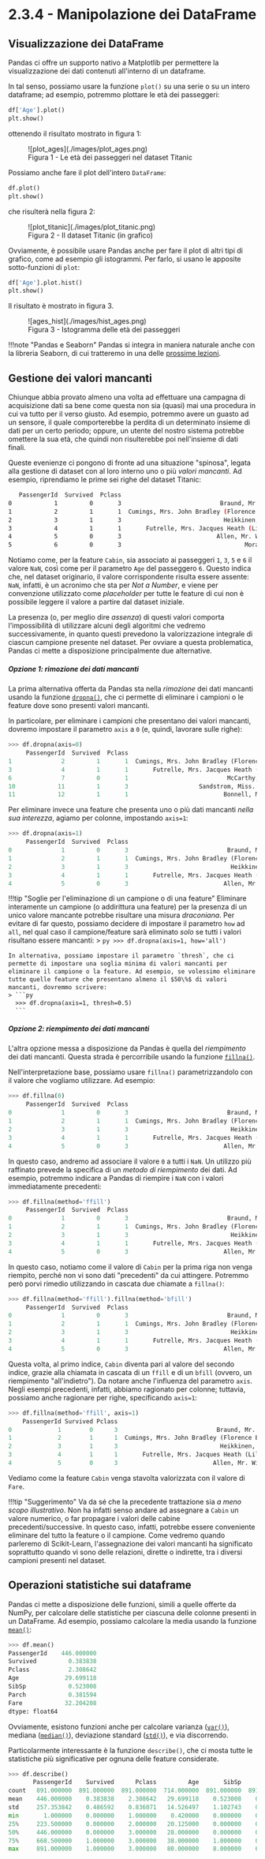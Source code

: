 # 2.3.4 - Manipolazione dei DataFrame

## Visualizzazione dei DataFrame

Pandas ci offre un supporto nativo a Matplotlib per permettere la visualizzazione dei dati contenuti all'interno di un dataframe.

In tal senso, possiamo usare la funzione `plot()` su una serie o su un intero dataframe; ad esempio, potremmo plottare le età dei passeggeri:

```py
df['Age'].plot()
plt.show()
```

ottenendo il risultato mostrato in figura 1:

<figure markdown>
  ![plot_ages](./images/plot_ages.png)
  <figcaption>Figura 1 - Le età dei passeggeri nel dataset Titanic</figcaption>
</figure>

Possiamo anche fare il plot dell'intero `DataFrame`:

```py
df.plot()
plt.show()
```

che risulterà nella figura 2:

<figure markdown>
  ![plot_titanic](./images/plot_titanic.png)
  <figcaption>Figura 2 - Il dataset Titanic (in grafico)</figcaption>
</figure>

Ovviamente, è possibile usare Pandas anche per fare il plot di altri tipi di grafico, come ad esempio gli istogrammi. Per farlo, si usano le apposite sotto-funzioni di `plot`:

```py
df['Age'].plot.hist()
plt.show()
```

Il risultato è mostrato in figura 3.

<figure markdown>
  ![ages_hist](./images/hist_ages.png)
  <figcaption>Figura 3 - Istogramma delle età dei passeggeri</figcaption>
</figure>

!!!note "Pandas e Seaborn"
    Pandas si integra in maniera naturale anche con la libreria Seaborn, di cui tratteremo in una delle [prossime lezioni](../04_visualization/02_seaborn.md).

## Gestione dei valori mancanti

Chiunque abbia provato almeno una volta ad effettuare una campagna di acquisizione dati sa bene come questa non sia (quasi) mai una procedura in cui va tutto per il verso giusto. Ad esempio, potremmo avere un guasto ad un sensore, il quale comporterebbe la perdita di un determinato insieme di dati per un certo periodo; oppure, un utente del nostro sistema potrebbe omettere la sua età, che quindi non risulterebbe poi nell'insieme di dati finali.

Queste evenienze ci pongono di fronte ad una situazione "spinosa", legata alla gestione di dataset con al loro interno uno o più *valori mancanti*. Ad esempio, riprendiamo le prime sei righe del dataset Titanic:

```sh
   PassengerId  Survived  Pclass                                               Name     Sex   Age  SibSp  Parch            Ticket     Fare Cabin Embarked
0            1         0       3                            Braund, Mr. Owen Harris    male  22.0      1      0         A/5 21171   7.2500   NaN        S
1            2         1       1  Cumings, Mrs. John Bradley (Florence Briggs Th...  female  38.0      1      0          PC 17599  71.2833   C85        C
2            3         1       3                             Heikkinen, Miss. Laina  female  26.0      0      0  STON/O2. 3101282   7.9250   NaN        S
3            4         1       1       Futrelle, Mrs. Jacques Heath (Lily May Peel)  female  35.0      1      0            113803  53.1000  C123        S
4            5         0       3                           Allen, Mr. William Henry    male  35.0      0      0            373450   8.0500   NaN        S
5            6         0       3                                   Moran, Mr. James    male   NaN      0      0            330877   8.4583   NaN        Q
```

Notiamo come, per la feature `Cabin`, sia associato ai passeggeri `1`, `3`, `5` e `6` il valore `NaN`, così come per il parametro `Age` del passeggero `6`. Questo indica che, nel dataset originario, il valore corrispondente risulta essere assente: `NaN`, infatti, è un acronimo che sta per *Not a Number*, e viene per convenzione utilizzato come *placeholder* per tutte le feature di cui non è possibile leggere il valore a partire dal dataset iniziale.

La presenza (o, per meglio dire *assenza*) di questi valori comporta l'impossibilità di utilizzare alcuni degli algoritmi che vedremo successivamente, in quanto questi prevedono la valorizzazione integrale di ciascun campione presente nel dataset. Per ovviare a questa problematica, Pandas ci mette a disposizione principalmente due alternative.

##### Opzione 1: rimozione dei dati mancanti

La prima alternativa offerta da Pandas sta nella *rimozione* dei dati mancanti usando la funzione [`dropna()`](https://pandas.pydata.org/docs/reference/api/pandas.DataFrame.dropna.html), che ci permette di eliminare i campioni o le feature dove sono presenti valori mancanti.

In particolare, per eliminare i campioni che presentano dei valori mancanti, dovremo impostare il parametro `axis` a `0` (e, quindi, lavorare sulle righe):

```py
>>> df.dropna(axis=0)
     PassengerId  Survived  Pclass                                               Name     Sex   Age  SibSp  Parch    Ticket     Fare        Cabin Embarked
1              2         1       1  Cumings, Mrs. John Bradley (Florence Briggs Th...  female  38.0      1      0  PC 17599  71.2833          C85        C
3              4         1       1       Futrelle, Mrs. Jacques Heath (Lily May Peel)  female  35.0      1      0    113803  53.1000         C123        S
6              7         0       1                            McCarthy, Mr. Timothy J    male  54.0      0      0     17463  51.8625          E46        S
10            11         1       3                    Sandstrom, Miss. Marguerite Rut  female   4.0      1      1   PP 9549  16.7000           G6        S
11            12         1       1                           Bonnell, Miss. Elizabeth  female  58.0      0      0    113783  26.5500         C103        S
```

Per eliminare invece una feature che presenta uno o più dati mancanti *nella sua interezza*, agiamo per colonne, impostando `axis=1`:

```py
>>> df.dropna(axis=1)
     PassengerId  Survived  Pclass                                               Name     Sex  SibSp  Parch            Ticket     Fare
0              1         0       3                            Braund, Mr. Owen Harris    male      1      0         A/5 21171   7.2500
1              2         1       1  Cumings, Mrs. John Bradley (Florence Briggs Th...  female      1      0          PC 17599  71.2833
2              3         1       3                             Heikkinen, Miss. Laina  female      0      0  STON/O2. 3101282   7.9250
3              4         1       1       Futrelle, Mrs. Jacques Heath (Lily May Peel)  female      1      0            113803  53.1000
4              5         0       3                           Allen, Mr. William Henry    male      0      0            373450   8.0500
```

!!!tip "Soglie per l'eliminazione di un campione o di una feature"
    Eliminare interamente un campione (o addirittura una feature) per la presenza di un unico valore mancante potrebbe risultare una misura *draconiana*. Per evitare di far questo, possiamo decidere di impostare il parametro `how` ad `all`, nel qual caso il campione/feature sarà eliminato *solo* se tutti i valori risultano essere mancanti:
    > ```py
      >>> df.dropna(axis=1, how='all')
      ```
    
    In alternativa, possiamo impostare il parametro `thresh`, che ci permette di impostare una soglia minima di valori mancanti per eliminare il campione o la feature. Ad esempio, se volessimo eliminare tutte quelle feature che presentano almeno il $50\%$ di valori mancanti, dovremmo scrivere:
    > ```py
      >>> df.dropna(axis=1, thresh=0.5)
      ```

##### Opzione 2: riempimento dei dati mancanti

L'altra opzione messa a disposizione da Pandas è quella del *riempimento* dei dati mancanti. Questa strada è percorribile usando la funzione [`fillna()`](https://pandas.pydata.org/docs/reference/api/pandas.DataFrame.fillna.html).

Nell'interpretazione base, possiamo usare `fillna()` parametrizzandolo con il valore che vogliamo utilizzare. Ad esempio:

```py
>>> df.fillna(0) 
     PassengerId  Survived  Pclass                                               Name     Sex   Age  SibSp  Parch            Ticket     Fare Cabin Embarked
0              1         0       3                            Braund, Mr. Owen Harris    male  22.0      1      0         A/5 21171   7.2500     0        S
1              2         1       1  Cumings, Mrs. John Bradley (Florence Briggs Th...  female  38.0      1      0          PC 17599  71.2833   C85        C
2              3         1       3                             Heikkinen, Miss. Laina  female  26.0      0      0  STON/O2. 3101282   7.9250     0        S
3              4         1       1       Futrelle, Mrs. Jacques Heath (Lily May Peel)  female  35.0      1      0            113803  53.1000  C123        S
4              5         0       3                           Allen, Mr. William Henry    male  35.0      0      0            373450   8.0500     0        S
```

In questo caso, andremo ad associare il valore `0` a tutti i `NaN`. Un utilizzo più raffinato prevede la specifica di un *metodo di riempimento* dei dati. Ad esempio, potremmo indicare a Pandas di riempire i `NaN` con i valori immediatamente precedenti:

```py
>>> df.fillna(method='ffill')
     PassengerId  Survived  Pclass                                               Name     Sex   Age  SibSp  Parch            Ticket     Fare Cabin Embarked
0              1         0       3                            Braund, Mr. Owen Harris    male  22.0      1      0         A/5 21171   7.2500   NaN        S
1              2         1       1  Cumings, Mrs. John Bradley (Florence Briggs Th...  female  38.0      1      0          PC 17599  71.2833   C85        C
2              3         1       3                             Heikkinen, Miss. Laina  female  26.0      0      0  STON/O2. 3101282   7.9250   C85        S
3              4         1       1       Futrelle, Mrs. Jacques Heath (Lily May Peel)  female  35.0      1      0            113803  53.1000  C123        S
4              5         0       3                           Allen, Mr. William Henry    male  35.0      0      0            373450   8.0500  C123        S
```

In questo caso, notiamo come il valore di `Cabin` per la prima riga non venga riempito, perché non vi sono dati "precedenti" da cui attingere. Potremmo però porvi rimedio utilizzando in cascata due chiamate a `fillna()`:

```py
>>> df.fillna(method='ffill').fillna(method='bfill')
     PassengerId  Survived  Pclass                                               Name     Sex   Age  SibSp  Parch            Ticket     Fare Cabin Embarked
0              1         0       3                            Braund, Mr. Owen Harris    male  22.0      1      0         A/5 21171   7.2500   C85        S
1              2         1       1  Cumings, Mrs. John Bradley (Florence Briggs Th...  female  38.0      1      0          PC 17599  71.2833   C85        C
2              3         1       3                             Heikkinen, Miss. Laina  female  26.0      0      0  STON/O2. 3101282   7.9250   C85        S
3              4         1       1       Futrelle, Mrs. Jacques Heath (Lily May Peel)  female  35.0      1      0            113803  53.1000  C123        S
4              5         0       3                           Allen, Mr. William Henry    male  35.0      0      0            373450   8.0500  C123        S
```

Questa volta, al primo indice, `Cabin` diventa pari al valore del secondo indice, grazie alla chiamata in cascata di un `ffill` e di un `bfill` (ovvero, un riempimento "all'indietro"). Da notare anche l'influenza del parametro `axis`. Negli esempi precedenti, infatti, abbiamo ragionato per colonne; tuttavia, possiamo anche ragionare per righe, specificando `axis=1`:

```py
>>> df.fillna(method='ffill', axis=1)
    PassengerId Survived Pclass                                               Name     Sex     Age SibSp Parch            Ticket     Fare  Cabin Embarked
0             1        0      3                            Braund, Mr. Owen Harris    male    22.0     1     0         A/5 21171     7.25   7.25        S
1             2        1      1  Cumings, Mrs. John Bradley (Florence Briggs Th...  female    38.0     1     0          PC 17599  71.2833    C85        C
2             3        1      3                             Heikkinen, Miss. Laina  female    26.0     0     0  STON/O2. 3101282    7.925  7.925        S
3             4        1      1       Futrelle, Mrs. Jacques Heath (Lily May Peel)  female    35.0     1     0            113803     53.1   C123        S
4             5        0      3                           Allen, Mr. William Henry    male    35.0     0     0            373450     8.05   8.05        S
```

Vediamo come la feature `Cabin` venga stavolta valorizzata con il valore di `Fare`.

!!!tip "Suggerimento"
    Va da sé che la precedente trattazione sia *a meno scopo illustrativo*. Non ha infatti senso andare ad assegnare a `Cabin` un valore numerico, o far propagare i valori delle cabine precedenti/successive. In questo caso, infatti, potrebbe essere conveniente eliminare del tutto la feature o il campione. Come vedremo quando parleremo di Scikit-Learn, l'assegnazione dei valori mancanti ha significato soprattutto quando vi sono delle relazioni, dirette o indirette, tra i diversi campioni presenti nel dataset.

## Operazioni statistiche sui dataframe

Pandas ci mette a disposizione delle funzioni, simili a quelle offerte da NumPy, per calcolare delle statistiche per ciascuna delle colonne presenti in un DataFrame. Ad esempio, possiamo calcolare la media usando la funzione [`mean()`](https://pandas.pydata.org/docs/reference/api/pandas.DataFrame.mean.html):

```py
>>> df.mean()
PassengerId    446.000000
Survived         0.383838
Pclass           2.308642
Age             29.699118
SibSp            0.523008
Parch            0.381594
Fare            32.204208
dtype: float64
```

Ovviamente, esistono funzioni anche per calcolare varianza ([`var()`](https://pandas.pydata.org/docs/reference/api/pandas.DataFrame.var.html)), mediana ([`median()`](https://pandas.pydata.org/docs/reference/api/pandas.DataFrame.median.html)), deviazione standard ([`std()`](https://pandas.pydata.org/docs/reference/api/pandas.DataFrame.std.html)), e via discorrendo.

Particolarmente interessante è la funzione `describe()`, che ci mosta tutte le statistiche più significative per ognuna delle feature considerate.

```py
>>> df.describe()
       PassengerId    Survived      Pclass         Age       SibSp       Parch        Fare
count   891.000000  891.000000  891.000000  714.000000  891.000000  891.000000  891.000000
mean    446.000000    0.383838    2.308642   29.699118    0.523008    0.381594   32.204208
std     257.353842    0.486592    0.836071   14.526497    1.102743    0.806057   49.693429
min       1.000000    0.000000    1.000000    0.420000    0.000000    0.000000    0.000000
25%     223.500000    0.000000    2.000000   20.125000    0.000000    0.000000    7.910400
50%     446.000000    0.000000    3.000000   28.000000    0.000000    0.000000   14.454200
75%     668.500000    1.000000    3.000000   38.000000    1.000000    0.000000   31.000000
max     891.000000    1.000000    3.000000   80.000000    8.000000    6.000000  512.329200
```

<!-- # TODO: apply, map, sample -->
